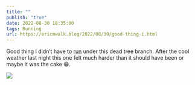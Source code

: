 ```yaml
---
title: ""
publish: "true"
date: 2022-08-30 18:35:00
tags: Running
url: https://ericmwalk.blog/2022/08/30/good-thing-i.html
---
```


Good thing I didn’t have to [run](http://www.strava.com/activities/7728158845) under this dead tree branch. After the cool weather last night this one felt much harder than it should have been or maybe it was the cake 😁.

![](https://ericmwalk.blog/uploads/2022/814c8ae03e.jpg)
